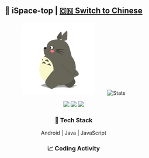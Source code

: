 <div align="center">

  ## 🚀 iSpace-top | [🇨🇳 Switch to Chinese](./README.md)

<img src="longmao.gif" width=200 style="border-radius:10px;margin-right:30px"> ![Stats](https://github-readme-stats-sigma-five.vercel.app/api?username=ispace-top&show_icons=true&theme=synthwave&count_private=true)

[![](https://komarev.com/ghpvc/?username=ispace-top&color=brightgreen&label=%20👁%20Profile%20Views%20)](https://github.com/isace-top)
[![](https://img.shields.io/badge/🌐_Website-www.ispace.top-brightgreen)](https://www.isapce.top)
[![](https://img.shields.io/badge/✉️_wapedkj@sina.com-blue?logo=gmail)](mailto:wapedkj@sina.com)

### 🔧 Tech Stack  
Android  |  Java  |  JavaScript

### 📈 Coding Activity  
<!--START_SECTION:waka-->

<!--END_SECTION:waka-->

</div> 

